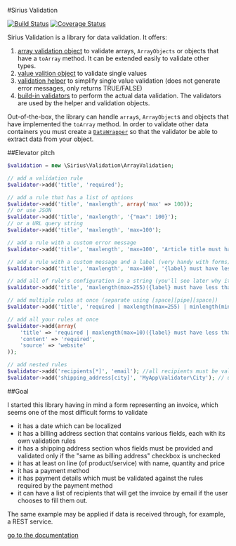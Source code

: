#Sirius Validation

[![Build Status](https://travis-ci.org/siriusphp/validation.png?branch=master)](https://travis-ci.org/siriusphp/validation)
[![Coverage Status](https://coveralls.io/repos/siriusphp/validation/badge.png)](https://coveralls.io/r/siriusphp/validation)

Sirius Validation is a library for data validation. It offers:

1. [array validation object](docs/array_validation.md) to validate arrays, `ArrayObjects` or objects that have a `toArray` method. It can be extended easily to validate other types.
2. [value valition object](docs/value_validation.md) to validate single values
2. [validation helper](docs/helper.md) to simplify single value validation (does not generate error messages, only returns TRUE/FALSE)
3. [build-in validators](docs/validators.md) to perform the actual data validation. The validators are used by the helper and validation objects.

Out-of-the-box, the library can handle `array`s, `ArrayObject`s and objects that have implemented the `toArray` method. 
In order to validate other data containers you must create a [`DataWrapper`](https://github.com/siriusphp/validation/blob/master/src/Validation/DataWrapper/WrapperInterface.php) so that the validator be able to extract data from your object.

##Elevator pitch

```php
$validation = new \Sirius\Validation\ArrayValidation;

// add a validation rule
$validator->add('title', 'required');

// add a rule that has a list of options
$validator->add('title', 'maxlength', array('max' => 100));
// or use JSON
$validator->add('title', 'maxlength', '{"max": 100}');
// or a URL query string
$validator->add('title', 'maxlength', 'max=100');

// add a rule with a custom error message
$validator->add('title', 'maxlength', 'max=100', 'Article title must have less than {max} characters');

// add a rule with a custom message and a label (very handy with forms)
$validator->add('title', 'maxlength', 'max=100', '{label} must have less than {max} characters', 'Title');

// add all of rule's configuration in a string (you'll see later why it's handy')
$validator->add('title', 'maxlength(max=255)({label} must have less than {max} characters)(Title)');

// add multiple rules at once (separate using [space][pipe][space])
$validator->add('title', 'required | maxlength(max=255) | minlength(min=10)');

// add all your rules at once
$validator->add(array(
	'title' => 'required | maxlength(max=10)({label} must have less than {max} characters)(Title)',
	'content' => 'required',
	'source' => 'website'
));

// add nested rules
$validator->add('recipients[*]', 'email'); //all recipients must be valid email addresses
$validator->add('shipping_address[city]', 'MyApp\Validator\City'); // uses a custom validator to validate the shipping city

```

##Goal

I started this library having in mind a form representing an invoice, which seems one of the most difficult forms to validate
- it has a date which can be localized
- it has a billing address section that contains various fields, each with its own validation rules
- it has a shipping address section whos fields must be provided and validated only if the "same as billing address" checkbox is unchecked
- it has at least on line (of product/service) with name, quantity and price
- it has a payment method
- it has payment details which must be validated against the rules required by the payment method
- it can have a list of recipients that will get the invoice by email if the user chooses to fill them out.

The same example may be applied if data is received through, for example, a REST service.

[go to the documentation](docs/index.md)
